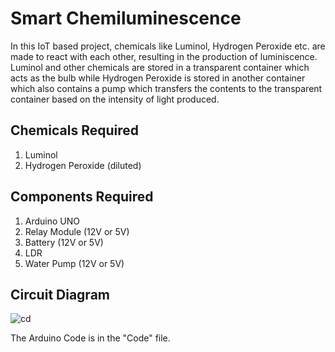 # Smart Chemiluminescence
In this IoT based project, chemicals like Luminol, Hydrogen Peroxide etc. are made to react with each other, resulting in the production of luminiscence. 
Luminol and other chemicals are stored in a transparent container which acts as the bulb while Hydrogen Peroxide is stored in another container which also 
contains a pump which transfers the contents to the transparent container based on the intensity of light produced.

## Chemicals Required
1. Luminol
2. Hydrogen Peroxide (diluted)

## Components Required
1. Arduino UNO
2. Relay Module (12V or 5V)
3. Battery (12V or 5V)
4. LDR
5. Water Pump (12V or 5V)

## Circuit Diagram
![cd](https://github.com/user-attachments/assets/d2d63bf0-e49f-4a3a-8185-1996720bc585)


The Arduino Code is in the "Code" file.
